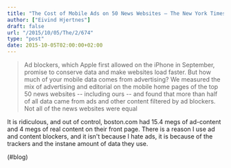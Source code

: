 ```yaml
---
title: "The Cost of Mobile Ads on 50 News Websites – The New York Times"
author: ["Eivind Hjertnes"]
draft: false
url: "/2015/10/05/The/2/674"
type: "post"
date: 2015-10-05T02:00:00+02:00
---
```


> Ad blockers, which Apple first allowed on the iPhone in September,
> promise to conserve data and make websites load faster. But how much
> of your mobile data comes from advertising? We measured the mix of
> advertising and editorial on the mobile home pages of the top 50 news
> websites -- including ours -- and found that more than half of all
> data came from ads and other content filtered by ad blockers. Not all
> of the news websites were equal

It is ridiculous, and out of control, boston.com had 15.4 megs of
ad-content and 4 megs of real content on their front page. There is a
reason I use ad and content blockers, and it isn't because I hate ads,
it is because of the trackers and the instane amount of data they use.

(#blog)
